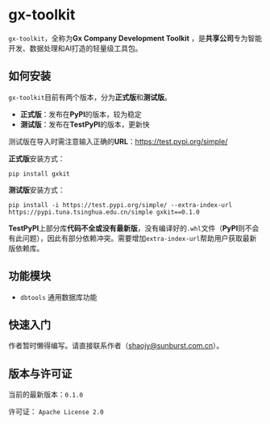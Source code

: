 # gx-toolkit

`gx-toolkit`，全称为**Gx Company Development Toolkit** ，是**共享公司**专为智能开发、数据处理和AI打造的轻量级工具包。

## 如何安装

`gx-toolkit`目前有两个版本，分为**正式版**和**测试版**。

- **正式版**：发布在**PyPI**的版本，较为稳定
- **测试版**：发布在**TestPyPI**的版本，更新快

测试版在导入时需注意输入正确的**URL**：https://test.pypi.org/simple/

**正式版**安装方式：

```
pip install gxkit
```

**测试版**安装方式：

```
pip install -i https://test.pypi.org/simple/ --extra-index-url https://pypi.tuna.tsinghua.edu.cn/simple gxkit==0.1.0
```

**TestPyPI**上部分库**代码不全或没有最新版**，没有编译好的`.whl`文件（**PyPI**则不会有此问题），因此有部分依赖冲突。需要增加`extra-index-url`帮助用户获取最新版依赖库。

## 功能模块

- `dbtools` 通用数据库功能

## 快速入门

作者暂时懒得编写。请直接联系作者（shaojy@sunburst.com.cn）。

## 版本与许可证

当前的最新版本：`0.1.0`

许可证： `Apache License 2.0` 
